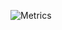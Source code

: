 ![Metrics](https://metrics.lecoq.io/dammy001?template=classic&repositories=1&notable=1&achievements=1&activity=1&isocalendar=1&languages=1&projects=1&repositories=100&repositories.batch=100&repositories.forks=false&repositories.affiliations=owner&isocalendar.duration=half-year&projects.limit=4&projects.descriptions=false&activity.limit=5&activity.load=300&activity.days=14&activity.visibility=all&activity.timestamps=false&activity.filter=all&achievements.threshold=C&achievements.secrets=true&achievements.display=compact&achievements.limit=0&notable.from=organization&notable.repositories=false&notable.indepth=false&notable.types=commit&config.timezone=Africa%2FLagos)
